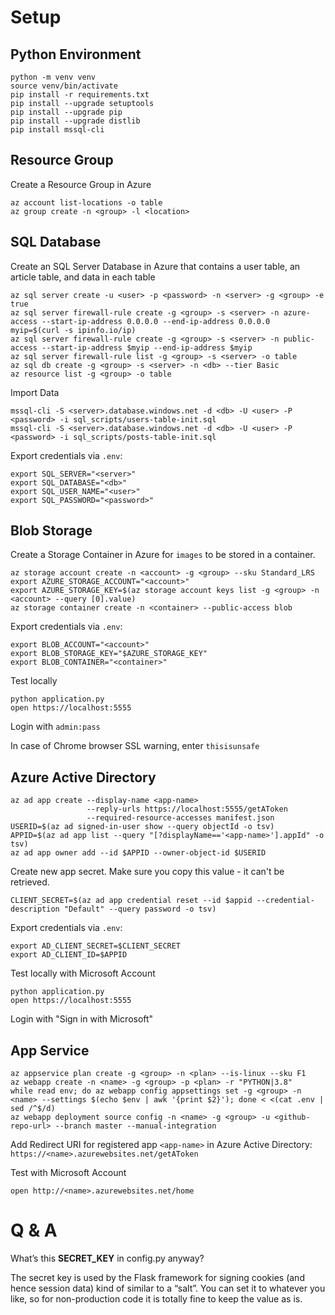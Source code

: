 # Setup

## Python Environment

    python -m venv venv
    source venv/bin/activate
    pip install -r requirements.txt
    pip install --upgrade setuptools
    pip install --upgrade pip
    pip install --upgrade distlib
    pip install mssql-cli

## Resource Group

Create a Resource Group in Azure

    az account list-locations -o table
    az group create -n <group> -l <location>

## SQL Database

Create an SQL Server Database in Azure that contains a user table, an article table, and data in each table

    az sql server create -u <user> -p <password> -n <server> -g <group> -e true
    az sql server firewall-rule create -g <group> -s <server> -n azure-access --start-ip-address 0.0.0.0 --end-ip-address 0.0.0.0
    myip=$(curl -s ipinfo.io/ip)
    az sql server firewall-rule create -g <group> -s <server> -n public-access --start-ip-address $myip --end-ip-address $myip
    az sql server firewall-rule list -g <group> -s <server> -o table
    az sql db create -g <group> -s <server> -n <db> --tier Basic
    az resource list -g <group> -o table

Import Data

    mssql-cli -S <server>.database.windows.net -d <db> -U <user> -P <password> -i sql_scripts/users-table-init.sql
    mssql-cli -S <server>.database.windows.net -d <db> -U <user> -P <password> -i sql_scripts/posts-table-init.sql

Export credentials via `.env`:

    export SQL_SERVER="<server>"
    export SQL_DATABASE="<db>"
    export SQL_USER_NAME="<user>"
    export SQL_PASSWORD="<password>"

## Blob Storage

Create a Storage Container in Azure for `images` to be stored in a container.

    az storage account create -n <account> -g <group> --sku Standard_LRS
    export AZURE_STORAGE_ACCOUNT="<account>"
    export AZURE_STORAGE_KEY=$(az storage account keys list -g <group> -n <account> --query [0].value)
    az storage container create -n <container> --public-access blob

Export credentials via `.env`:

    export BLOB_ACCOUNT="<account>"
    export BLOB_STORAGE_KEY="$AZURE_STORAGE_KEY"
    export BLOB_CONTAINER="<container>"

Test locally

    python application.py
    open https://localhost:5555

  Login with `admin:pass`

In case of Chrome browser SSL warning, enter `thisisunsafe`

## Azure Active Directory

    az ad app create --display-name <app-name>
                     --reply-urls https://localhost:5555/getAToken
                     --required-resource-accesses manifest.json
    USERID=$(az ad signed-in-user show --query objectId -o tsv)
    APPID=$(az ad app list --query "[?displayName=='<app-name>'].appId" -o tsv)
    az ad app owner add --id $APPID --owner-object-id $USERID

  Create new app secret. Make sure you copy this value - it can't be retrieved.

    CLIENT_SECRET=$(az ad app credential reset --id $appid --credential-description "Default" --query password -o tsv)

Export credentials via `.env`:

    export AD_CLIENT_SECRET=$CLIENT_SECRET
    export AD_CLIENT_ID=$APPID

Test locally with Microsoft Account

    python application.py
    open https://localhost:5555

  Login with "Sign in with Microsoft"

## App Service

    az appservice plan create -g <group> -n <plan> --is-linux --sku F1
    az webapp create -n <name> -g <group> -p <plan> -r "PYTHON|3.8"
    while read env; do az webapp config appsettings set -g <group> -n <name> --settings $(echo $env | awk '{print $2}'); done < <(cat .env | sed /^$/d)
    az webapp deployment source config -n <name> -g <group> -u <github-repo-url> --branch master --manual-integration

Add Redirect URI for registered app `<app-name>` in Azure Active Directory: `https://<name>.azurewebsites.net/getAToken`

Test with Microsoft Account

    open http://<name>.azurewebsites.net/home


# Q & A

What’s this **SECRET_KEY** in config.py anyway?

The secret key is used by the Flask framework for signing cookies (and hence session data) kind of similar to a “salt”. You can set it to whatever you like, so for non-production code it is totally fine to keep the value as is.

